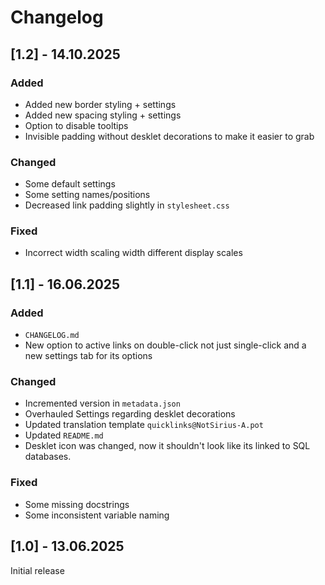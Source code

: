 # Changelog


## [1.2] - 14.10.2025

### Added

- Added new border styling + settings
- Added new spacing styling + settings
- Option to disable tooltips
- Invisible padding without desklet decorations to make it easier to grab

### Changed

- Some default settings
- Some setting names/positions
- Decreased link padding slightly in `stylesheet.css`

### Fixed

- Incorrect width scaling width different display scales


## [1.1] - 16.06.2025

### Added

- `CHANGELOG.md`
- New option to active links on double-click not just single-click and a new settings tab for its options

### Changed

- Incremented version in `metadata.json`
- Overhauled Settings regarding desklet decorations
- Updated translation template `quicklinks@NotSirius-A.pot`
- Updated `README.md`
- Desklet icon was changed, now it shouldn't look like its linked to SQL databases.

### Fixed

- Some missing docstrings
- Some inconsistent variable naming


## [1.0] - 13.06.2025

Initial release

